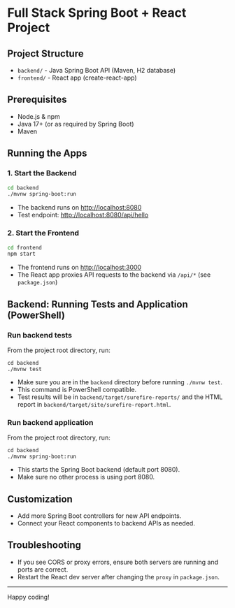# Full Stack Spring Boot + React Project

## Project Structure

- `backend/` - Java Spring Boot API (Maven, H2 database)
- `frontend/` - React app (create-react-app)

## Prerequisites
- Node.js & npm
- Java 17+ (or as required by Spring Boot)
- Maven

## Running the Apps

### 1. Start the Backend
```sh
cd backend
./mvnw spring-boot:run
```
- The backend runs on [http://localhost:8080](http://localhost:8080)
- Test endpoint: [http://localhost:8080/api/hello](http://localhost:8080/api/hello)

### 2. Start the Frontend
```sh
cd frontend
npm start
```
- The frontend runs on [http://localhost:3000](http://localhost:3000)
- The React app proxies API requests to the backend via `/api/*` (see `package.json`)

## Backend: Running Tests and Application (PowerShell)

### Run backend tests
From the project root directory, run:

```
cd backend
./mvnw test
```

- Make sure you are in the `backend` directory before running `./mvnw test`.
- This command is PowerShell compatible.
- Test results will be in `backend/target/surefire-reports/` and the HTML report in `backend/target/site/surefire-report.html`.

### Run backend application
From the project root directory, run:

```
cd backend
./mvnw spring-boot:run
```

- This starts the Spring Boot backend (default port 8080).
- Make sure no other process is using port 8080.

## Customization
- Add more Spring Boot controllers for new API endpoints.
- Connect your React components to backend APIs as needed.

## Troubleshooting
- If you see CORS or proxy errors, ensure both servers are running and ports are correct.
- Restart the React dev server after changing the `proxy` in `package.json`.

---

Happy coding!
